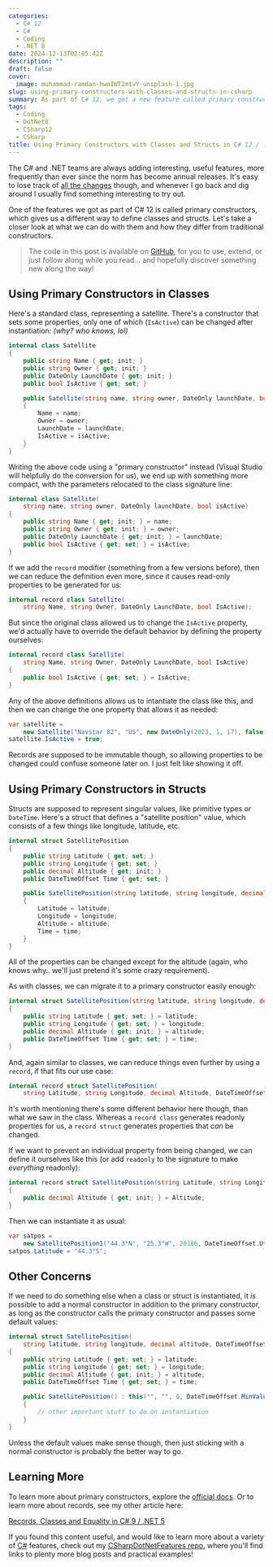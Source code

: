```yaml
---
categories:
  - C# 12
  - C#
  - Coding
  - .NET 8
date: 2024-12-13T02:05:42Z
description: ""
draft: false
cover:
  image: muhammad-ramdan-hwoIWT2mtvY-unsplash-1.jpg
slug: using-primary-constructors-with-classes-and-structs-in-csharp
summary: As part of C# 12, we got a new feature called primary constructors. Let's see how they work and what we can do with them.
tags:
  - Coding
  - DotNet8
  - CSharp12
  - CSharp
title: Using Primary Constructors with Classes and Structs in C# 12 / .NET 8
---
```

The C# and .NET teams are always adding interesting, useful features, more frequently than ever since the norm has become annual releases. It's easy to lose track of [all the changes](https://learn.microsoft.com/en-us/dotnet/csharp/whats-new/csharp-version-history) though, and whenever I go back and dig around I usually find something interesting to try out.

One of the features we got as part of C# 12 is called primary constructors, which gives us a different way to define classes and structs. Let's take a closer look at what we can do with them and how they differ from traditional constructors.

> The code in this post is available on [GitHub](https://github.com/grantwinney/CSharpDotNetFeatures/tree/master/C%23%2012/PrimaryConstructors?ref=grantwinney.com), for you to use, extend, or just follow along while you read... and hopefully discover something new along the way!

## Using Primary Constructors in Classes

Here's a standard class, representing a satellite. There's a constructor that sets some properties, only one of which (`IsActive`) can be changed after instantiation: _(why? who knows, lol)_

```csharp
internal class Satellite
{
    public string Name { get; init; }
    public string Owner { get; init; }
    public DateOnly LaunchDate { get; init; }
    public bool IsActive { get; set; }

    public Satellite(string name, string owner, DateOnly launchDate, bool isActive)
    {
        Name = name;
        Owner = owner;
        LaunchDate = launchDate;
        IsActive = isActive;
    }
}
```

Writing the above code using a "primary constructor" instead (Visual Studio will helpfully do the conversion for us), we end up with something more compact, with the parameters relocated to the class signature line:

```csharp
internal class Satellite(
    string name, string owner, DateOnly launchDate, bool isActive)
{
    public string Name { get; init; } = name;
    public string Owner { get; init; } = owner;
    public DateOnly LaunchDate { get; init; } = launchDate;
    public bool IsActive { get; set; } = isActive;
}
```

If we add the `record` modifier (something from a few versions before), then we can reduce the definition even more, since it causes read-only properties to be generated for us:

```csharp
internal record class Satellite(
    string Name, string Owner, DateOnly LaunchDate, bool IsActive);
```

But since the original class allowed us to change the `IsActive` property, we'd actually have to override the default behavior by defining the property ourselves:

```csharp
internal record class Satellite(
    string Name, string Owner, DateOnly LaunchDate, bool IsActive)
{
    public bool IsActive { get; set; } = IsActive;
}
```

Any of the above definitions allows us to intantiate the class like this, and then we can change the one property that allows it as needed:

```csharp
var satellite =
    new Satellite("Navstar 82", "US", new DateOnly(2023, 1, 17), false);
satellite.IsActive = true;
```

Records are supposed to be immutable though, so allowing properties to be changed could confuse someone later on. I just felt like showing it off.

## Using Primary Constructors in Structs

Structs are supposed to represent singular values, like primitive types or `DateTime`. Here's a struct that defines a "satellite position" value, which consists of a few things like longitude, latitude, etc.

```csharp
internal struct SatellitePosition
{
    public string Latitude { get; set; }
    public string Longitude { get; set; }
    public decimal Altitude { get; init; }
    public DateTimeOffset Time { get; set; }

    public SatellitePosition(string latitude, string longitude, decimal altitude, DateTimeOffset time)
    {
        Latitude = latitude;
        Longitude = longitude;
        Altitude = altitude;
        Time = time;
    }
}
```

All of the properties can be changed except for the altitude (again, who knows why.. we'll just pretend it's some crazy requirement).

As with classes, we can migrate it to a primary constructor easily enough:

```csharp
internal struct SatellitePosition(string latitude, string longitude, decimal altitude, DateTimeOffset time)
{
    public string Latitude { get; set; } = latitude;
    public string Longitude { get; set; } = longitude;
    public decimal Altitude { get; init; } = altitude;
    public DateTimeOffset Time { get; set; } = time;
}
```

And, again similar to classes, we can reduce things even further by using a `record`, if that fits our use case:

```csharp
internal record struct SatellitePosition(
    string Latitude, string Longitude, decimal Altitude, DateTimeOffset Time);
```

It's worth mentioning there's some different behavior here though, than what we saw in the class. Whereas a `record class` generates readonly properties for us, a `record struct` generates properties that _can_ be changed.

If we want to prevent an individual property from being changed, we can define it ourselves like this (or add `readonly` to the signature to make _everything_ readonly):

```csharp
internal record struct SatellitePosition(string Latitude, string Longitude, decimal Altitude, DateTimeOffset Time)
{
    public decimal Altitude { get; init; } = Altitude;
}
```

Then we can instantiate it as usual:

```csharp
var satpos =
    new SatellitePosition1("44.3°N", "25.3°W", 20186, DateTimeOffset.UtcNow);
satpos.Latitude = "44.3°S";
```

## Other Concerns

If we need to do something else when a class or struct is instantiated, it _is_ possible to add a normal constructor in addition to the primary constructor, as long as the constructor calls the primary constructor and passes some default values:

```csharp
internal struct SatellitePosition(
    string latitude, string longitude, decimal altitude, DateTimeOffset time)
{
    public string Latitude { get; set; } = latitude;
    public string Longitude { get; set; } = longitude;
    public decimal Altitude { get; init; } = altitude;
    public DateTimeOffset Time { get; set; } = time;

    public SatellitePosition() : this("", "", 0, DateTimeOffset.MinValue)
    {
        // other important stuff to do on instantiation
    }
}
```

Unless the default values make sense though, then just sticking with a normal constructor is probably the better way to go.

## Learning More

To learn more about primary constructors, explore the [official docs](https://learn.microsoft.com/en-us/dotnet/csharp/programming-guide/classes-and-structs/instance-constructors#primary-constructors). Or to learn more about records, see my other article here:

[Records, Classes and Equality in C# 9 / .NET 5](https://grantwinney.com/records-classes-and-equality-in-csharp/)

If you found this content useful, and would like to learn more about a variety of [C#](https://grantwinney.com/tag/csharp/) features, check out my [CSharpDotNetFeatures repo](https://github.com/grantwinney/CSharpDotNetFeatures), where you'll find links to plenty more blog posts and practical examples!